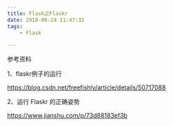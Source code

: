 ```yaml
---
title: Flask之Flaskr
date: 2018-06-24 11:47:32
tags:
	- Flask

---
```






参考资料

1、flaskr例子的运行

https://blog.csdn.net/freefishly/article/details/50717088

2、运行 Flaskr 的正确姿势

https://www.jianshu.com/p/73d88183ef3b